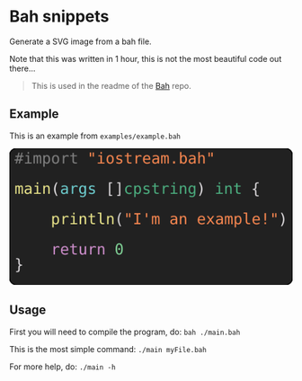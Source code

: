 # Bah snippets

Generate a SVG image from a bah file.

Note that this was written in 1 hour, this is not the most beautiful code out there...

> This is used in the readme of the [Bah](https://github.com/ithirzty/bah) repo.

## Example
This is an example from `examples/example.bah`

![example.bah as svg](examples/exmaple.svg)

## Usage
First you will need to compile the program, do: `bah ./main.bah`

This is the most simple command: `./main myFile.bah`

For more help, do: `./main -h`